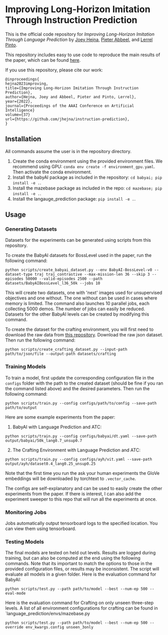 # Improving Long-Horizon Imitation Through Instruction Prediction

This is the official code repository for *Improving Long-Horizon Imitation Through Language Prediction* by [Joey Hejna](https://jhejna.github.io), [Pieter Abbeel](https://people.eecs.berkeley.edu/~pabbeel/), and [Lerrel Pinto](https://www.lerrelpinto.com/).

This repository includes easy to use code to reproduce the main results of the paper, which can be found [here](https://openreview.net/pdf?id=1Z3h4rCLvo-).

If you use this repository, please cite our work:
```
@inproceedings{
hejna2023improving,
title={Improving Long-Horizon Imitation Through Instruction Prediction},
author={Hejna, Joey and Abbeel, Pieter and Pinto, Lerrel}, 
year={2022},
journal={Proceedings of the AAAI Conference on Artificial Intelligence}
volume={37}
url={https://github.com/jhejna/instruction-prediction},
}
```

## Installation
All commands assume the user is in the repository directory.

1. Create the conda environment using the provided environment files. We recommend using GPU: `conda env create -f environment_gpu.yaml`. Then activate the conda environment.
2. Install the babyAI package as included in the repository: `cd babyai; pip install -e .`.
3. Install the mazebase package as included in the repo: `cd mazebase; pip install -e .`.
4. Install the langauge_prediction package: `pip install -e .`.

## Usage

### Generating Datasets
Datasets for the experiments can be generated using scripts from this repository.

To create the BabyAI datasets for BossLevel used in the paper, run the following command:
```
python scripts/create_babyai_dataset.py --env BabyAI-BossLevel-v0 --dataset-type traj traj_contrastive --max-mission-len 36 --skip 3 --episodes 50000 --valid-episodes 2500 --path datasets/BabyAIBossLevel_l36_50k --jobs 10
```
This will create two datasets, one with 'next' images used for unsupervised objectives and one without. The one without can be used in cases where memory is limited. The command also launches 10 parallel jobs, each collecting 5000 demos. The number of jobs can easily be reduced. Datasets for the other BabyAI levels can be created by modifying this command.

To create the dataset for the crafting environment, you will first need to download the raw data from [this repository](https://github.com/valeriechen/ask-your-humans). Download the raw json dataset. Then run the following command:
```
python scripts/create_crafting_dataset.py --input-path path/to/json/file --output-path datasets/crafting
```

### Training Models
To train a model, first update the corresponding configuration file in the `configs` folder with the path to the created dataset (should be fine if you ran the command listed above) and the desired parameters. Then run the following command:
```
python scripts/train.py --config configs/path/to/config --save-path path/to/output
```

Here are some example experiments from the paper:
1. BabyAI with Language Prediction and ATC:
```
python scripts/train.py --config configs/babyai/dt.yaml --save-path output/babyai/50k_lang0.7_unsup0.7
```
2. The Crafting Environment with Language Prediction and ATC:
```
python scripts/train.py --config configs/ayh/vit.yaml --save-path output/ayh/dataset0.4_lang0.25_unsup0.25
```
Note that the first time you run the ask your human experiments the GloVe embeddings will be downloaded by torchtext to `.vector_cache`.

The configs are self-explanatory and can be used to easily create the other experiments from the paper. If there is interest, I can also add the experiment sweeper to this repo that will run all the experiments at once.

### Monitoring Jobs
Jobs automatically output tensorboard logs to the specified location. You can view them using tensorboard.


### Testing Models
The final models are tested on held out levels. Results are logged during training, but can also be computed at the end using the following commands. Note that its important to match the options to those in the provided configuration files, or results may be inconsistent. The script will evaluate all models in a given folder. 
Here is the evaluation command for BabyAI:
```
python scripts/test.py --path path/to/model --best --num-ep 500 --eval-mode
```
Here is the evaluation command for Crafting on only unseen three-step levels. A list of all environment configurations for crafting can be found in `language_prediction/envs/mazebase.py
```
python scripts/test.py --path path/to/model --best --num-ep 500 --override env_kwargs.config unseen_3only
```
